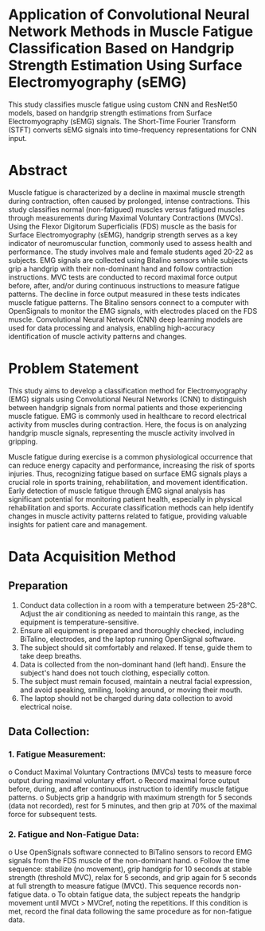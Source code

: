 # Application of Convolutional Neural Network Methods in Muscle Fatigue Classification Based on Handgrip Strength Estimation Using Surface Electromyography (sEMG)
This study classifies muscle fatigue using custom CNN and ResNet50 models, based on handgrip strength estimations from Surface Electromyography (sEMG) signals. The Short-Time Fourier Transform (STFT) converts sEMG signals into time-frequency representations for CNN input. 

# Abstract
Muscle fatigue is characterized by a decline in maximal muscle strength during contraction, often caused by prolonged, intense contractions. This study classifies normal (non-fatigued) muscles versus fatigued muscles through measurements during Maximal Voluntary Contractions (MVCs). Using the Flexor Digitorum Superficialis (FDS) muscle as the basis for Surface Electromyography (sEMG), handgrip strength serves as a key indicator of neuromuscular function, commonly used to assess health and performance. The study involves male and female students aged 20-22 as subjects. EMG signals are collected using Bitalino sensors while subjects grip a handgrip with their non-dominant hand and follow contraction instructions. MVC tests are conducted to record maximal force output before, after, and/or during continuous instructions to measure fatigue patterns. The decline in force output measured in these tests indicates muscle fatigue patterns. The Bitalino sensors connect to a computer with OpenSignals to monitor the EMG signals, with electrodes placed on the FDS muscle. Convolutional Neural Network (CNN) deep learning models are used for data processing and analysis, enabling high-accuracy identification of muscle activity patterns and changes.

# Problem Statement 
This study aims to develop a classification method for Electromyography (EMG) signals using Convolutional Neural Networks (CNN) to distinguish between handgrip signals from normal patients and those experiencing muscle fatigue. EMG is commonly used in healthcare to record electrical activity from muscles during contraction. Here, the focus is on analyzing handgrip muscle signals, representing the muscle activity involved in gripping.

Muscle fatigue during exercise is a common physiological occurrence that can reduce energy capacity and performance, increasing the risk of sports injuries. Thus, recognizing fatigue based on surface EMG signals plays a crucial role in sports training, rehabilitation, and movement identification. Early detection of muscle fatigue through EMG signal analysis has significant potential for monitoring patient health, especially in physical rehabilitation and sports. Accurate classification methods can help identify changes in muscle activity patterns related to fatigue, providing valuable insights for patient care and management.

# Data Acquisition Method
## Preparation
1.	Conduct data collection in a room with a temperature between 25-28°C. Adjust the air conditioning as needed to maintain this range, as the equipment is temperature-sensitive.
2.	Ensure all equipment is prepared and thoroughly checked, including BiTalino, electrodes, and the laptop running OpenSignal software.
3.	The subject should sit comfortably and relaxed. If tense, guide them to take deep breaths.
4.	Data is collected from the non-dominant hand (left hand). Ensure the subject's hand does not touch clothing, especially cotton.
5.	The subject must remain focused, maintain a neutral facial expression, and avoid speaking, smiling, looking around, or moving their mouth.
6.	The laptop should not be charged during data collection to avoid electrical noise.
## Data Collection:
### 1.	Fatigue Measurement:
o	Conduct Maximal Voluntary Contractions (MVCs) tests to measure force output during maximal voluntary effort.
o	Record maximal force output before, during, and after continuous instruction to identify muscle fatigue patterns.
o	Subjects grip a handgrip with maximum strength for 5 seconds (data not recorded), rest for 5 minutes, and then grip at 70% of the maximal force for subsequent tests.
### 2.	Fatigue and Non-Fatigue Data:
o	Use OpenSignals software connected to BiTalino sensors to record EMG signals from the FDS muscle of the non-dominant hand.
o	Follow the time sequence: stabilize (no movement), grip handgrip for 10 seconds at stable strength (threshold MVC), relax for 5 seconds, and grip again for 5 seconds at full strength to measure fatigue (MVCt). This sequence records non-fatigue data.
o	To obtain fatigue data, the subject repeats the handgrip movement until MVCt > MVCref, noting the repetitions. If this condition is met, record the final data following the same procedure as for non-fatigue data.

